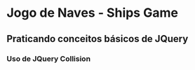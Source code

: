 # Jogo de Naves - Ships Game

## Praticando conceitos básicos de JQuery

### Uso de JQuery Collision